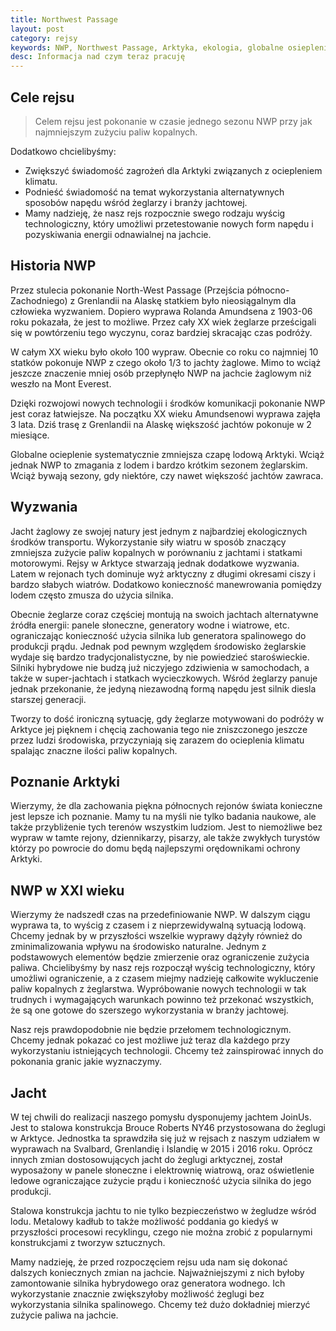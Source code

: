 ```yaml
---
title: Northwest Passage
layout: post
category: rejsy
keywords: NWP, Northwest Passage, Arktyka, ekologia, globalne osieplenie
desc: Informacja nad czym teraz pracuję
---
```


Cele rejsu
----------
> Celem rejsu jest pokonanie w czasie jednego sezonu NWP przy jak najmniejszym zużyciu paliw kopalnych.

Dodatkowo chcielibyśmy:

* Zwiększyć świadomość zagrożeń dla Arktyki związanych z ociepleniem klimatu.
* Podnieść świadomość na temat wykorzystania alternatywnych sposobów napędu wśród żeglarzy i branży jachtowej.
* Mamy nadzieję, że nasz rejs rozpocznie swego rodzaju wyścig technologiczny, który umożliwi przetestowanie nowych form 
  napędu i pozyskiwania energii odnawialnej na jachcie.
    
    
Historia NWP  
----------  
Przez stulecia pokonanie North-West Passage (Przejścia północno-Zachodniego) z Grenlandii na Alaskę statkiem było nieosiągalnym 
dla człowieka wyzwaniem. Dopiero wyprawa Rolanda Amundsena z 1903-06 roku pokazała, że jest to możliwe. Przez cały XX wiek żeglarze 
prześcigali się w powtórzeniu tego wyczynu, coraz bardziej skracając czas podróży. 

W całym XX wieku było około 100 wypraw. Obecnie co roku co najmniej 10 statków pokonuje NWP z czego około 1/3 to jachty żaglowe. 
Mimo to wciąż jeszcze znaczenie mniej osób przepłynęło NWP na jachcie żaglowym niż weszło na Mont Everest.

Dzięki rozwojowi nowych technologii i środków komunikacji pokonanie NWP jest coraz łatwiejsze. 
Na początku XX wieku Amundsenowi wyprawa zajęła 3 lata. Dziś trasę z Grenlandii na Alaskę większość jachtów pokonuje w 2 miesiące.

Globalne ocieplenie systematycznie zmniejsza czapę lodową Arktyki. Wciąż jednak NWP to zmagania z lodem i bardzo krótkim 
sezonem żeglarskim. Wciąż bywają sezony, gdy niektóre, czy nawet większość jachtów zawraca.


Wyzwania  
----------
Jacht żaglowy ze swojej natury jest jednym z najbardziej ekologicznych środków transportu. Wykorzystanie siły wiatru 
w sposób znaczący zmniejsza zużycie paliw kopalnych w porównaniu z jachtami i statkami motorowymi.
Rejsy w Arktyce stwarzają jednak dodatkowe wyzwania. Latem w rejonach tych dominuje wyż arktyczny z długimi okresami 
ciszy i bardzo słabych wiatrów. Dodatkowo konieczność manewrowania pomiędzy lodem często zmusza do użycia silnika.

Obecnie żeglarze coraz częściej montują na swoich jachtach alternatywne źródła energii: panele słoneczne, generatory 
wodne i wiatrowe, etc. ograniczając konieczność użycia silnika lub generatora spalinowego do produkcji prądu.
Jednak pod pewnym względem środowisko żeglarskie wydaje się bardzo tradycjonalistyczne, by nie powiedzieć staroświeckie.
Silniki hybrydowe nie budzą już niczyjego zdziwienia w samochodach, a także w super-jachtach i statkach wycieczkowych. 
Wśród żeglarzy panuje jednak przekonanie, że jedyną niezawodną formą napędu jest silnik diesla starszej generacji.

Tworzy to dość ironiczną sytuację, gdy żeglarze motywowani do podróży w Arktyce jej pięknem i chęcią zachowania tego nie 
zniszczonego jeszcze przez ludzi środowiska, przyczyniają się zarazem do ocieplenia klimatu spalając znaczne ilości paliw 
kopalnych.


Poznanie Arktyki  
----------  
Wierzymy, że dla zachowania piękna północnych rejonów świata konieczne jest lepsze ich poznanie. Mamy tu na myśli nie tylko 
badania naukowe, ale także przybliżenie tych terenów wszystkim ludziom. Jest to niemożliwe bez wypraw w tamte rejony, 
dziennikarzy, pisarzy, ale także zwykłych turystów którzy po powrocie do domu będą najlepszymi orędownikami ochrony Arktyki.


NWP w XXI wieku  
----------
Wierzymy że nadszedł czas na przedefiniowanie NWP. W dalszym ciągu wyprawa ta, to wyścig z czasem i z nieprzewidywalną 
sytuacją lodową. Chcemy jednak by w przyszłości wszelkie wyprawy dążyły również do zminimalizowania wpływu na środowisko 
naturalne. Jednym z podstawowych elementów będzie zmierzenie oraz ograniczenie zużycia paliwa.
Chcielibyśmy by nasz rejs rozpoczął wyścig technologiczny, który umożliwi ograniczenie, a z czasem miejmy nadzieję 
całkowite wykluczenie paliw kopalnych z żeglarstwa.
Wypróbowanie nowych technologii w tak trudnych i wymagających warunkach powinno też przekonać wszystkich, że są one gotowe 
do szerszego wykorzystania w branży jachtowej.

Nasz rejs prawdopodobnie nie będzie przełomem technologicznym. Chcemy jednak pokazać co jest możliwe już teraz dla każdego 
przy wykorzystaniu istniejących technologii. Chcemy też zainspirować innych do pokonania granic jakie wyznaczymy.


Jacht  
----------
W tej chwili do realizacji naszego pomysłu dysponujemy jachtem JoinUs. Jest to stalowa konstrukcja Brouce Roberts NY46 
przystosowana do żeglugi w Arktyce. Jednostka ta sprawdziła się już w rejsach z naszym udziałem w wyprawach na Svalbard, 
Grenlandię i Islandię w 2015 i 2016 roku.
Oprócz innych zmian dostosowujących jacht do żeglugi arktycznej, został wyposażony w panele słoneczne i elektrownię wiatrową, 
oraz oświetlenie ledowe ograniczające zużycie prądu i konieczność użycia silnika do jego produkcji.

Stalowa konstrukcja jachtu to nie tylko bezpieczeństwo w żegludze wśród lodu. Metalowy kadłub to także możliwość poddania 
go kiedyś w przyszłości procesowi recyklingu, czego nie można zrobić z popularnymi konstrukcjami z tworzyw sztucznych. 

Mamy nadzieję, że przed rozpoczęciem rejsu uda nam się dokonać dalszych koniecznych zmian na jachcie.
Najważniejszymi z nich byłoby zamontowanie silnika hybrydowego oraz generatora wodnego. Ich wykorzystanie znacznie 
zwiększyłoby możliwość żeglugi bez wykorzystania silnika spalinowego. Chcemy też dużo dokładniej mierzyć zużycie paliwa 
na jachcie.




